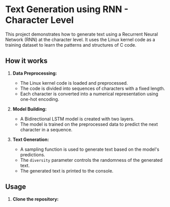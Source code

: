 # Text Generation using RNN - Character Level

This project demonstrates how to generate text using a Recurrent Neural Network (RNN) at the character level. It uses the Linux kernel code as a training dataset to learn the patterns and structures of C code.

## How it works

1. **Data Preprocessing:**
   - The Linux kernel code is loaded and preprocessed.
   - The code is divided into sequences of characters with a fixed length.
   - Each character is converted into a numerical representation using one-hot encoding.

2. **Model Building:**
   - A Bidirectional LSTM model is created with two layers.
   - The model is trained on the preprocessed data to predict the next character in a sequence.

3. **Text Generation:**
   - A sampling function is used to generate text based on the model's predictions.
   - The `diversity` parameter controls the randomness of the generated text.
   - The generated text is printed to the console.

## Usage

1. **Clone the repository:**

